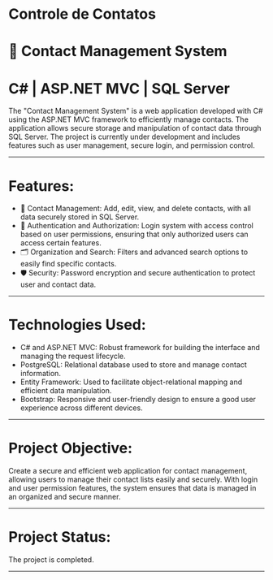 # Controle de Contatos
# 📇 Contact Management System
# C# | ASP.NET MVC | SQL Server

The "Contact Management System" is a web application developed with C# using the ASP.NET MVC framework to efficiently manage contacts. The application allows secure storage and manipulation of contact data through SQL Server. The project is currently under development and includes features such as user management, secure login, and permission control.

-------------------------------

# Features:

- 📂 Contact Management: Add, edit, view, and delete contacts, with all data securely stored in SQL Server.
- 🔐 Authentication and Authorization: Login system with access control based on user permissions, ensuring that only authorized users can access certain features.
- 🗂️ Organization and Search: Filters and advanced search options to easily find specific contacts.
- 🛡️ Security: Password encryption and secure authentication to protect user and contact data.

-------------------------------

# Technologies Used:
- C# and ASP.NET MVC: Robust framework for building the interface and managing the request lifecycle.
- PostgreSQL: Relational database used to store and manage contact information.
- Entity Framework: Used to facilitate object-relational mapping and efficient data manipulation.
- Bootstrap: Responsive and user-friendly design to ensure a good user experience across different devices.
-------------------------------
# Project Objective:

Create a secure and efficient web application for contact management, allowing users to manage their contact lists easily and securely. With login and user permission features, the system ensures that data is managed in an organized and secure manner.

-------------------------------

# Project Status:

The project is completed.

-------------------------------
